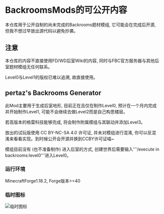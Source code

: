 # BackroomsMods的可公开内容

本仓库用于公开自制的尚未完成的Backrooms题材模组, 它可能会在完成后开源, 但我不想过早放出源代码以避免抄袭。

## 注意

本仓库的内容不直接使用FD/WD后室Wiki的内容, 同时与FBC官方服务器与其他后室题材模组无任何联系。

Level0与Level1的版权已难以追溯, 故直接使用。

## pertaz's Backrooms Generator

此Mod主要用于生成后室地形, 目前正在且仅在制作Level0, 预计在一个月内完成并开始制作Level1, 可能不会继续去做Level2而是自己构思楼层。

若高版本的格雷科技能够完成, 将会制作附属模组与其联动并添加Level3。

放出的试玩版使用 CC BY-NC-SA 4.0 许可证, 并未对模组进行混淆, 你可以反混淆来看看实现。到时候公开会开源并换到CCBY许可证喵~ 

模组目前没有 (也不准备制作) 进入后室的方式, 创建世界后需要输入'''/execute in backrooms:level0'''进入Level0。

### 运行环境

MinecraftForge1.18.2, Forge版本>=40

### 临时图标
![临时图标](https://pltision.github.io/docs/brmods/%E4%B8%B4%E6%97%B6%E5%9B%BE%E6%A0%87.png)
